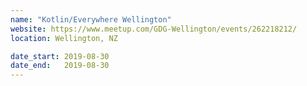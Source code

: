 ```yaml
---
name: "Kotlin/Everywhere Wellington"
website: https://www.meetup.com/GDG-Wellington/events/262218212/
location: Wellington, NZ

date_start: 2019-08-30
date_end:   2019-08-30
---
```

